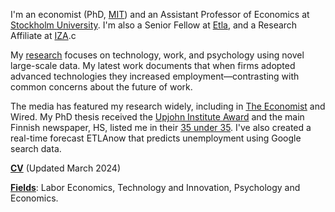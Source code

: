 I'm an economist (PhD, [MIT](https://economics.mit.edu/)) and an Assistant Professor of Economics at [Stockholm University](https://www.su.se/department-of-economics/). I'm also a Senior Fellow at [Etla](https://www.etla.fi/en/), and a Research Affiliate at [IZA](https://www.iza.org/).c

My [research](/#workingpapers) focuses on technology, work, and psychology using novel large-scale data. My latest work documents that when firms adopted advanced technologies they increased employment—contrasting with common concerns about the future of work. 

The media has featured my research widely, including in [The Economist](https://www.economist.com/finance-and-economics/2022/01/22/economists-are-revising-their-views-on-robots-and-jobs) and Wired. My PhD thesis received the [Upjohn Institute Award](https://www.upjohn.org/2022-Dissertation-Awardees) and the main Finnish newspaper, HS, listed me in their [35 under 35](https://www.hs.fi/visio/art-2000007825436.html). I've also created a real-time forecast ETLAnow that predicts unemployment using Google search data.

__[CV](/pdf/Tuhkuri_CV.pdf)__ (Updated March 2024)

__[Fields]()__: Labor Economics, Technology and Innovation, Psychology and Economics.